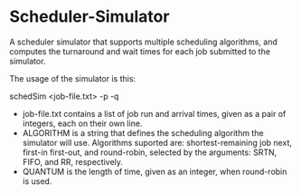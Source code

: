 # Scheduler-Simulator
A scheduler simulator that supports multiple scheduling algorithms, and computes the turnaround and wait times for each job submitted to the simulator.


The usage of the simulator is this:

schedSim <job-file.txt> -p <ALGORITHM> -q <QUANTUM>

  
- job-file.txt contains a list of job run and arrival times, given as a pair of integers, each on their own line.
- ALGORITHM is a string that defines the scheduling algorithm the simulator will use. Algorithms suported are: shortest-remaining job next, first-in first-out, and round-robin, selected by the arguments: SRTN, FIFO, and RR, respectively.
- QUANTUM is the length of time, given as an integer, when round-robin is used.
